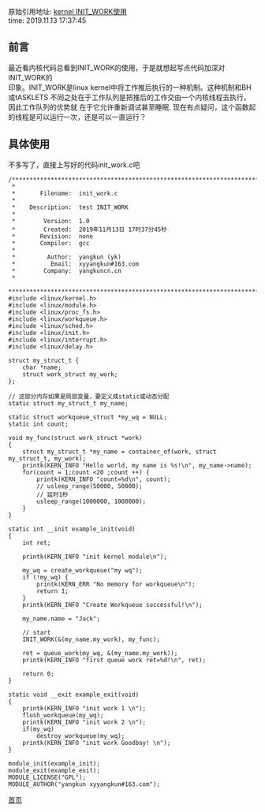 <!---title:kernel INIT_WORK使用-->
<!---keywords:kernel, driver, INIT_WORK-->
原始引用地址:  [kernel INIT_WORK使用](http://yangkuncn.cn/kernel_INIT_WORK.html)   
time:  2019.11.13 17:37:45

## 前言
   最近看内核代码总看到INIT_WORK的使用，于是就想起写点代码加深对INIT_WORK的  
印象。INIT_WORK是linux kernel中将工作推后执行的一种机制。这种机制和BH或tASKLETS
不同之处在于工作队列是把推后的工作交由一个内核线程去执行，因此工作队列的优势就
在于它允许重新调试甚至睡眠.
现在有点疑问，这个函数起的线程是可以运行一次，还是可以一直运行？

## 具体使用  
不多写了，直接上写好的代码init_work.c吧
```
/******************************************************************************
 *
 *       Filename:  init_work.c
 *
 *    Description:  test INIT_WORK
 *
 *        Version:  1.0
 *        Created:  2019年11月13日 17时37分45秒
 *       Revision:  none
 *       Compiler:  gcc
 *
 *         Author:  yangkun (yk)
 *          Email:  xyyangkun#163.com
 *        Company:  yangkuncn.cn
 *
 *****************************************************************************/
#include <linux/kernel.h>
#include <linux/module.h>
#include <linux/proc_fs.h>
#include <linux/workqueue.h>
#include <linux/sched.h>
#include <linux/init.h>
#include <linux/interrupt.h>
#include <linux/delay.h>
 
struct my_struct_t {
	char *name;
	struct work_struct my_work;
};

// 这部分内存如果是局部变量，要定义成static或动态分配
static struct my_struct_t my_name;

static struct workqueue_struct *my_wq = NULL;
static int count;

void my_func(struct work_struct *work)
{
    struct my_struct_t *my_name = container_of(work, struct my_struct_t, my_work);
    printk(KERN_INFO "Hello world, my name is %s!\n", my_name->name);
	for(count = 1;count <20 ;count ++) {
		printk(KERN_INFO "count=%d\n", count);
		// usleep_range(50000, 50000);
		// 延时1秒
		usleep_range(1000000, 1000000);
	}
}

static int __init example_init(void)
{
	int ret;

	printk(KERN_INFO "init kernel module\n");

	my_wq = create_workqueue("my wq");
	if (!my_wq) {
		printk(KERN_ERR "No memory for workqueue\n");
		return 1;
	}
	printk(KERN_INFO "Create Workqueue successful!\n");
 
	my_name.name = "Jack";

	// start
	INIT_WORK(&(my_name.my_work), my_func);

	ret = queue_work(my_wq, &(my_name.my_work));
	printk(KERN_INFO "first queue work ret=%d!\n", ret);

	return 0;
}
 
static void __exit example_exit(void)
{
	printk(KERN_INFO "init work 1 \n");
	flush_workqueue(my_wq);
	printk(KERN_INFO "init work 2 \n");
	if(my_wq)
		destroy_workqueue(my_wq);
	printk(KERN_INFO "init work Goodbay! \n");
}
 
module_init(example_init);
module_exit(example_exit);
MODULE_LICENSE("GPL");
MODULE_AUTHOR("yangkun xyyangkun#163.com");

```



[首页](http://yangkuncn.cn/index.html)


